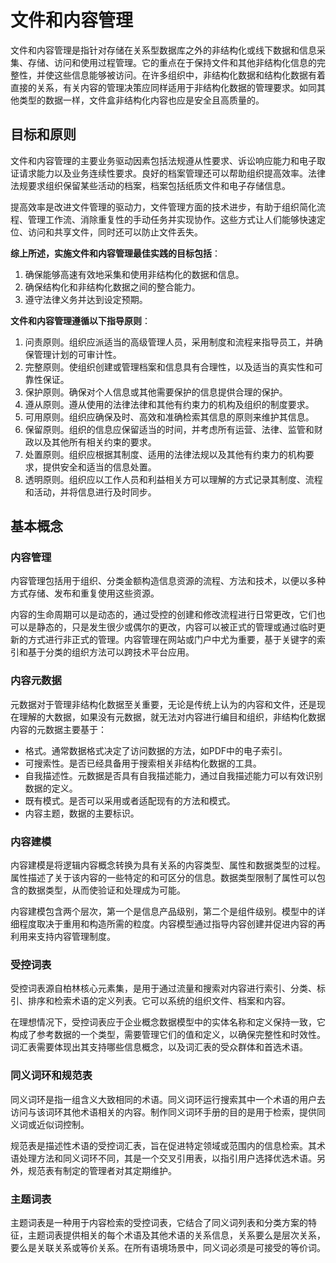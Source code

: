 # 文件和内容管理
文件和内容管理是指针对存储在关系型数据库之外的非结构化或线下数据和信息采集、存储、访问和使用过程管理。它的重点在于保持文件和其他非结构化信息的完整性，并使这些信息能够被访问。在许多组织中，非结构化数据和结构化数据有着直接的关系，有关内容的管理决策应同样适用于非结构化数据的管理要求。如同其他类型的数据一样，文件盒非结构化内容也应是安全且高质量的。

## 目标和原则
文件和内容管理的主要业务驱动因素包括法规遵从性要求、诉讼响应能力和电子取证请求能力以及业务连续性要求。良好的档案管理还可以帮助组织提高效率。法律法规要求组织保留某些活动的档案，档案包括纸质文件和电子存储信息。

提高效率是改进文件管理的驱动力，文件管理方面的技术进步，有助于组织简化流程、管理工作流、消除重复性的手动任务并实现协作。这些方式让人们能够快速定位、访问和共享文件，同时还可以防止文件丢失。

**综上所述，实施文件和内容管理最佳实践的目标包括**：
1. 确保能够高速有效地采集和使用非结构化的数据和信息。
2. 确保结构化和非结构化数据之间的整合能力。
3. 遵守法律义务并达到设定预期。

**文件和内容管理遵循以下指导原则**：
1. 问责原则。组织应派适当的高级管理人员，采用制度和流程来指导员工，并确保管理计划的可审计性。
2. 完整原则。使组织创建或管理档案和信息具有合理性，以及适当的真实性和可靠性保证。
3. 保护原则。确保对个人信息或其他需要保护的信息提供合理的保护。
4. 遵从原则。遵从使用的法律法律和其他有约束力的机构及组织的制度要求。
5. 可用原则。组织应确保及时、高效和准确检索其信息的原则来维护其信息。
6. 保留原则。组织的信息应保留适当的时间，并考虑所有运营、法律、监管和财政以及其他所有相关约束的要求。
7. 处置原则。组织应根据其制度、适用的法律法规以及其他有约束力的机构要求，提供安全和适当的信息处置。
8. 透明原则。组织应以工作人员和利益相关方可以理解的方式记录其制度、流程和活动，并将信息进行及时同步。

## 基本概念

### 内容管理
内容管理包括用于组织、分类金额构造信息资源的流程、方法和技术，以便以多种方式存储、发布和重复使用这些资源。

内容的生命周期可以是动态的，通过受控的创建和修改流程进行日常更改，它们也可以是静态的，只是发生很少或偶尔的更改，内容可以被正式的管理或通过临时更新的方式进行非正式的管理。内容管理在网站或门户中尤为重要，基于关键字的索引和基于分类的组织方法可以跨技术平台应用。

### 内容元数据
元数据对于管理非结构化数据至关重要，无论是传统上认为的内容和文件，还是现在理解的大数据，如果没有元数据，就无法对内容进行编目和组织，非结构化数据内容的元数据主要基于：
- 格式。通常数据格式决定了访问数据的方法，如PDF中的电子索引。
- 可搜索性。是否已经具备用于搜索相关非结构化数据的工具。
- 自我描述性。元数据是否具有自我描述能力，通过自我描述能力可以有效识别数据的定义。
- 既有模式。是否可以采用或者适配现有的方法和模式。
- 内容主题，数据的主要标识。

### 内容建模
内容建模是将逻辑内容概念转换为具有关系的内容类型、属性和数据类型的过程。属性描述了关于该内容的一些特定的和可区分的信息。数据类型限制了属性可以包含的数据类型，从而使验证和处理成为可能。

内容建模包含两个层次，第一个是信息产品级别，第二个是组件级别。模型中的详细程度取决于重用和构造所需的粒度。内容模型通过指导内容创建并促进内容的再利用来支持内容管理制度。

### 受控词表
受控词表源自柏林核心元素集，是用于通过流量和搜索对内容进行索引、分类、标引、排序和检索术语的定义列表。它可以系统的组织文件、档案和内容。

在理想情况下，受控词表应于企业概念数据模型中的实体名称和定义保持一致，它构成了参考数据的一个类型，需要管理它们的值和定义，以确保完整性和时效性。词汇表需要体现出其支持哪些信息概念，以及词汇表的受众群体和首选术语。

### 同义词环和规范表
同义词环是指一组含义大致相同的术语。同义词环运行搜索其中一个术语的用户去访问与该词环其他术语相关的内容。制作同义词环手册的目的是用于检索，提供同义词或近似词控制。

规范表是描述性术语的受控词汇表，旨在促进特定领域或范围内的信息检索。其术语处理方法和同义词环不同，其是一个交叉引用表，以指引用户选择优选术语。另外，规范表有制定的管理者对其定期维护。

### 主题词表
主题词表是一种用于内容检索的受控词表，它结合了同义词列表和分类方案的特征，主题词表提供相关的每个术语及其他术语的关系信息，关系要么是层次关系，要么是关联关系或等价关系。在所有语境场景中，同义词必须是可接受的等价词。